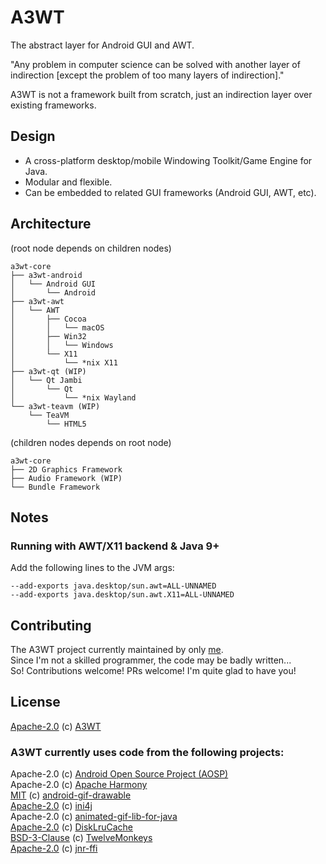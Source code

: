# A3WT
The abstract layer for Android GUI and AWT.

"Any problem in computer science can be solved with another layer of indirection [except the problem of too many layers of indirection]."

A3WT is not a framework built from scratch, just an indirection layer over existing frameworks.

## Design
- A cross-platform desktop/mobile Windowing Toolkit/Game Engine for Java.
- Modular and flexible.
- Can be embedded to related GUI frameworks (Android GUI, AWT, etc).

## Architecture

(root node depends on children nodes)
```
a3wt-core
├── a3wt-android
│   └── Android GUI
│       └── Android
├── a3wt-awt
│   └── AWT
│       ├── Cocoa
│       │   └── macOS
│       ├── Win32
│       │   └── Windows
│       └── X11
│           └── *nix X11
├── a3wt-qt (WIP)
│   └── Qt Jambi
│       └── Qt
│           └── *nix Wayland
└── a3wt-teavm (WIP)
    └── TeaVM
        └── HTML5
```

(children nodes depends on root node)
```
a3wt-core
├── 2D Graphics Framework
├── Audio Framework (WIP)
└── Bundle Framework
```

## Notes
### Running with AWT/X11 backend & Java 9+
Add the following lines to the JVM args: 
```
--add-exports java.desktop/sun.awt=ALL-UNNAMED
--add-exports java.desktop/sun.awt.X11=ALL-UNNAMED
```

## Contributing
The A3WT project currently maintained by only [me](https://github.com/Tianscar).  
Since I'm not a skilled programmer, the code may be badly written...  
So! Contributions welcome! PRs welcome! I'm quite glad to have you!

## License
[Apache-2.0](https://github.com/AnsdoShip/a3wt/blob/main/LICENSE) (c) [A3WT](https://github.com/AnsdoShip/a3wt)

### A3WT currently uses code from the following projects:
Apache-2.0 (c) [Android Open Source Project (AOSP)](https://source.android.com/)  
Apache-2.0 (c) [Apache Harmony](https://harmony.apache.org)  
[MIT](https://github.com/koral--/android-gif-drawable/blob/dev/LICENSE) (c) [android-gif-drawable](https://github.com/koral--/android-gif-drawable)  
[Apache-2.0](https://ini4j.sourceforge.net/license.html) (c) [ini4j](https://ini4j.sourceforge.net/)  
Apache-2.0 (c) [animated-gif-lib-for-java](https://github.com/rtyley/animated-gif-lib-for-java)  
[Apache-2.0](https://github.com/JakeWharton/DiskLruCache/blob/master/LICENSE.txt) (c) [DiskLruCache](http://jakewharton.github.io/DiskLruCache)  
[BSD-3-Clause](https://github.com/haraldk/TwelveMonkeys/blob/master/LICENSE.txt) (c) [TwelveMonkeys](http://haraldk.github.io/TwelveMonkeys/)  
[Apache-2.0](https://github.com/jnr/jnr-ffi/blob/master/LICENSE) (c) [jnr-ffi](https://github.com/jnr/jnr-ffi)